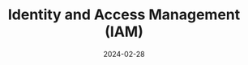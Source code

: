 ---
date: 2024-02-28
slides: ./presentations/2024-02-28-stephanie-twomey.pdf
slidesSource: https://docs.google.com/presentation/d/1iM_63GKhyhHK2RKk-EZmAATgvS9MTXoUMKvJ2htZJvM/edit?usp=sharing
speaker: Stephanie Twomey
title: Identity and Access Management (IAM)
---